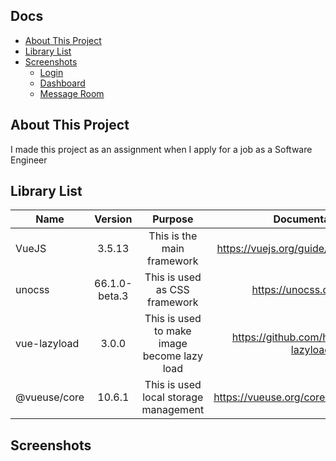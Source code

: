 <div align="center">

</div>

## Docs

- [About This Project](#about-this-project)
- [Library List](#library-list)
- [Screenshots](#screenshots)
  - [Login](#login)
  - [Dashboard](#dashboard)
  - [Message Room](#messageroom)

## About This Project

I made this project as an assignment when I apply for a job as a Software Engineer

## Library List

| Name         |    Version    |                   Purpose                   |               Documentation                |
| ------------ | :-----------: | :-----------------------------------------: | :----------------------------------------: |
| VueJS        |    3.5.13     |         This is the main framework          |  https://vuejs.org/guide/quick-start.html  |
| unocss       | 66.1.0-beta.3 |        This is used as CSS framework        |          https://unocss.dev/guide          |
| vue-lazyload |     3.0.0     | This is used to make image become lazy load |  https://github.com/hilongjw/vue-lazyload  |
| @vueuse/core |    10.6.1     |    This is used local storage management    | https://vueuse.org/core/useInfiniteScroll/ |

## Screenshots
